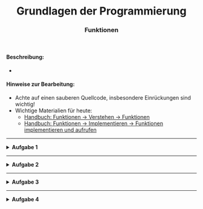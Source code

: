 
<h1 align="center">Grundlagen der Programmierung</h1>
<h3 align="center">Funktionen</h3>
<br>



#### Beschreibung:

- 

#### Hinweise zur Bearbeitung:

- Achte auf einen sauberen Quellcode, insbesondere Einrückungen sind wichtig!
- Wichtige Materialien für heute:
  - [Handbuch: Funktionen → Verstehen → Funktionen](https://docs.google.com/document/d/13SyoQ3tgIr4T9tiUl42V5kiBGQwV4Lk-XA2SsKf-va0/edit#heading=h.7y9nld4qtemu)
  - [Handbuch: Funktionen → Implementieren → Funktionen implementieren und aufrufen](https://docs.google.com/document/d/13SyoQ3tgIr4T9tiUl42V5kiBGQwV4Lk-XA2SsKf-va0/edit#heading=h.joyglfnr6t0o)



---


<details>
<summary><b>Aufgabe 1</b></summary>

In dieser Aufgabe sollst du eine Funktion implementieren, die die Fläche eines Rechtecks berechnet.
Benutze diese Funktion dann einmal und gib die Ausgabe auf der Konsole aus

**Datei für die Aufgabe:** *Aufgabe1.kt* 

</details>

---


<details>
<summary><b>Aufgabe 2</b></summary>

In dieser Aufgabe sollst du eine Funktion implementieren, die einen Würfelwurf simuliert. Ihr könnt euch selber aussuchen wie viele Seiten dieser Würfel haben soll (z.B 6, 8, 12, usw.).
Lasst das Ergebnis dann in der Konsole ausgeben.
Zusatz: Wer möchte, kann die Anzahl der Würfelseiten auch vom User über die Konsole einlesen lassen. Das Würfeln passiert dann dynamisch und muss entsprechend in der Funktion angepasst werden. 
**Datei für die Aufgabe:** *Aufgabe2.kt*

</details>

---


<details>
<summary><b>Aufgabe 3</b></summary>

Schreibe eine Funktion, die einen sehr simplen Taschenrechner darstellen soll. Dieser Taschenrechner kann nur Additionen. Die Funktion soll 2 Parameter erhalten und diese Werte dann miteinander addieren. Lasse das Ergebnis in der Konsole ausgeben.
Zusatz: Ihr könnt die Werte auch über die Konsole an die Funktion weitergeben. Passt euren Code dann entsprechend an.


**Datei für die Aufgabe:** *Aufgabe3.kt*

</details>

---


<details>
<summary><b>Aufgabe 4</b></summary>

In dieser Aufgabe sollst du eine Funktion schreiben, die dein Kühlschrank verwaltet.
Lege in der Funktion eine Liste an, in der alle Lebensmittel gespeichert sind, die in deinem Kühlschrank sind.
Die Funktion bekommt als übergabeparameter ein Lebensmittel, bei dem es Prüfen soll, ob dieses im Kühlschrank ist.
Dann soll die Funktion zurückgeben, ob das Lebensmittel da ist oder nicht.

**Datei für die Aufgabe:** *Aufgabe4.kt*

</details>





